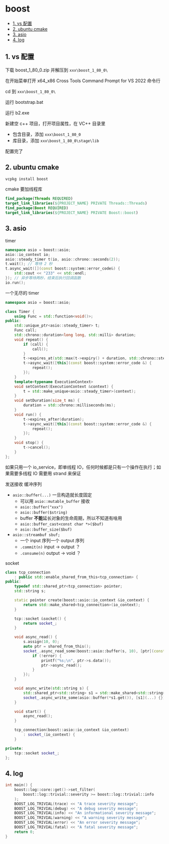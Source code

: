 # boost

- [1. vs 配置](#1-vs-配置)
- [2. ubuntu cmake](#2-ubuntu-cmake)
- [3. asio](#3-asio)
- [4. log](#4-log)

## 1. vs 配置

下载 boost_1_80_0.zip 并解压到 `xxx\boost_1_80_0\`

在开始菜单打开 x64_x86 Cross Tools Command Prompt for VS 2022 命令行

cd 到 `xxx\boost_1_80_0\`

运行 bootstrap.bat

运行 b2.exe

新建空 c++ 项目，打开项目属性，在 VC++ 目录里

- 包含目录，添加 `xxx\boost_1_80_0`
- 库目录，添加 `xxx\boost_1_80_0\stage\lib`

配置完了

## 2. ubuntu cmake

```sh
vcpkg install boost
```

cmake 要加线程库

```cmake
find_package(Threads REQUIRED)
target_link_libraries(${PROJECT_NAME} PRIVATE Threads::Threads)
find_package(Boost REQUIRED)
target_link_libraries(${PROJECT_NAME} PRIVATE Boost::boost)
```

## 3. asio

timer

```cpp
namespace asio = boost::asio;
asio::io_context io;
asio::steady_timer t(io, asio::chrono::seconds(2));
t.wait(); // 等待 2 秒
t.async_wait([](const boost::system::error_code&) {
    std::cout << "233" << std::endl;
}); // 异步等待两秒，结束后执行回调函数
io.run();
```

一个无尽的 timer

```cpp
namespace asio = boost::asio;

class Timer {
    using Func = std::function<void()>;
public:
    std::unique_ptr<asio::steady_timer> t;
    Func call;
    std::chrono::duration<long long, std::milli> duration;
    void repeat() {
        if (call) {
            call();
        }
        t->expires_at(std::max(t->expiry() + duration, std::chrono::steady_clock::now() + std::chrono::milliseconds(1)));
        t->async_wait([this](const boost::system::error_code &) {
            repeat();
        });
    }
    template<typename ExecutionContext>
    void setContext(ExecutionContext &context) {
        t = std::make_unique<asio::steady_timer>(context);
    }
    void setDuration(size_t ms) {
        duration = std::chrono::milliseconds(ms);
    }
    void run() {
        t->expires_after(duration);
        t->async_wait([this](const boost::system::error_code &) {
            repeat();
        });
    }
    void stop() {
        t->cancel();
    }
};
```

如果只用一个 io_service，即单线程 IO，任何时候都是只有一个操作在执行；如果需要多线程 IO 需要用 strand 来保证

发送接收 缓冲序列

- `asio::buffer(...)` 一旦构造就长度固定
  - 可以用 `asio::mutable_buffer` 接收
  - `asio::buffer("xxx")`
  - `asio::buffer($string)`
  - buffer **不能**延长对象的生命周期，所以不知道有啥用
  - `asio::buffer_cast<const char *>($buf)`
  - `asio::buffer_size($buf)`
- `asio::streambuf sbuf;`
  - 一个 input 序列一个 output 序列
  - `.commit(n)` input -> output ？
  - `.consume(n)` output -> void ？

socket

```cpp
class tcp_connection
    : public std::enable_shared_from_this<tcp_connection> {
public:
    typedef std::shared_ptr<tcp_connection> pointer;
    std::string s;

    static pointer create(boost::asio::io_context &io_context) {
        return std::make_shared<tcp_connection>(io_context);
    }

    tcp::socket &socket() {
        return socket_;
    }

    void async_read() {
        s.assign(10, 0);
        auto ptr = shared_from_this();
        socket_.async_read_some(boost::asio::buffer(s, 10), [ptr](const boost::system::error_code &error, size_t n) {
            if (!error) {
                printf("%s;\n", ptr->s.data());
                ptr->async_read();
            }
        });
    }

    void async_write(std::string s) {
        std::shared_ptr<std::string> s1 = std::make_shared<std::string>(s);
        socket_.async_write_some(asio::buffer(*s1.get()), [s1](...) {});
    }

    void start() {
        async_read();
    }

    tcp_connection(boost::asio::io_context &io_context)
        : socket_(io_context) {
    }

private:
    tcp::socket socket_;
};
```

## 4. log

```cpp
int main() {
    boost::log::core::get()->set_filter(
        boost::log::trivial::severity >= boost::log::trivial::info
    );
    BOOST_LOG_TRIVIAL(trace) << "A trace severity message";
    BOOST_LOG_TRIVIAL(debug) << "A debug severity message";
    BOOST_LOG_TRIVIAL(info) << "An informational severity message";
    BOOST_LOG_TRIVIAL(warning) << "A warning severity message";
    BOOST_LOG_TRIVIAL(error) << "An error severity message";
    BOOST_LOG_TRIVIAL(fatal) << "A fatal severity message";
    return 0;
}
```
